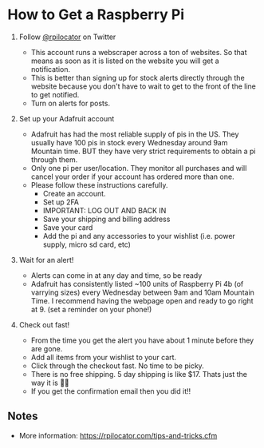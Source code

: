 # How to Get a Raspberry Pi

1. Follow [@rpilocator](https://twitter.com/rpilocator) on Twitter
    - This account runs a webscraper across a ton of websites. So that means as soon as it is listed on the website you will get a notification. 
    - This is better than signing up for stock alerts directly through the website because you don't have to wait to get to the front of the line to get notified.
    - Turn on alerts for posts.

2. Set up your Adafruit account
    - Adafruit has had the most reliable supply of pis in the US. They usually have 100 pis in stock every Wednesday around 9am Mountain time. BUT they have very strict requirements to obtain a pi through them.
    - Only one pi per user/location. They monitor all purchases and will cancel your order if your account has ordered more than one.
    - Please follow these instructions carefully.
        - Create an account.
        - Set up 2FA
        - IMPORTANT: LOG OUT AND BACK IN
        - Save your shipping and billing address
        - Save your card
        - Add the pi and any accessories to your wishlist (i.e. power supply, micro sd card, etc)

3. Wait for an alert!
    - Alerts can come in at any day and time, so be ready
    - Adafruit has consistently listed ~100 units of Raspberry Pi 4b (of varrying sizes) every Wednesday between 9am and 10am Mountain Time. I recommend having the webpage open and ready to go right at 9. (set a reminder on your phone!)

4. Check out fast!
    - From the time you get the alert you have about 1 minute before they are gone. 
    - Add all items from your wishlist to your cart.
    - Click through the checkout fast. No time to be picky.
    - There is no free shipping. 5 day shipping is like $17. Thats just the way it is 🤷‍♂️
    - If you get the confirmation email then you did it!!

## Notes
- More information: https://rpilocator.com/tips-and-tricks.cfm
